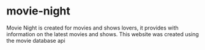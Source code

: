 # movie-night

Movie Night is created for movies and shows lovers, it provides with information on the latest movies and shows. This website was created using the movie database api
